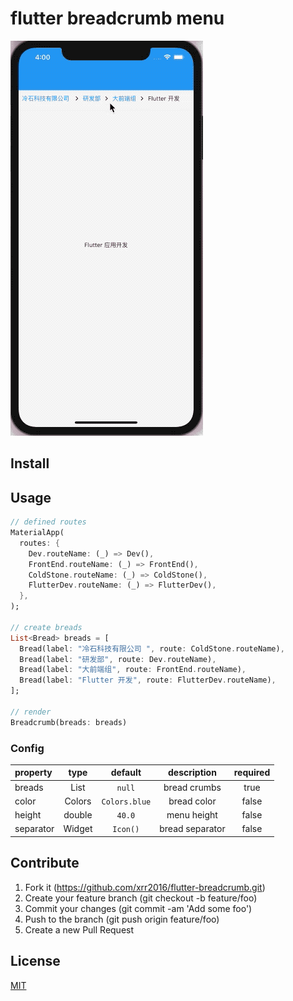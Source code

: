 # flutter breadcrumb menu

![example](./example/example.gif)

## Install

## Usage

```dart
// defined routes
MaterialApp(
  routes: {
    Dev.routeName: (_) => Dev(),
    FrontEnd.routeName: (_) => FrontEnd(),
    ColdStone.routeName: (_) => ColdStone(),
    FlutterDev.routeName: (_) => FlutterDev(),
  },
);

// create breads
List<Bread> breads = [
  Bread(label: "冷石科技有限公司 ", route: ColdStone.routeName),
  Bread(label: "研发部", route: Dev.routeName),
  Bread(label: "大前端组", route: FrontEnd.routeName),
  Bread(label: "Flutter 开发", route: FlutterDev.routeName),
];

// render
Breadcrumb(breads: breads)
```

### Config

| property | type | default | description | required |
| :- | :---: | :---: | :---: | :-: |
| breads | List<Bread> | `null` | bread crumbs | true |
| color |  Colors | `Colors.blue` | bread color  | false |
| height | double | `40.0` | menu height  | false|
| separator | Widget | `Icon()` | bread separator  | false |

## Contribute

1. Fork it (https://github.com/xrr2016/flutter-breadcrumb.git)
2. Create your feature branch (git checkout -b feature/foo)
3. Commit your changes (git commit -am 'Add some foo')
4. Push to the branch (git push origin feature/foo)
5. Create a new Pull Request

## License

[MIT](./LICENSE)

